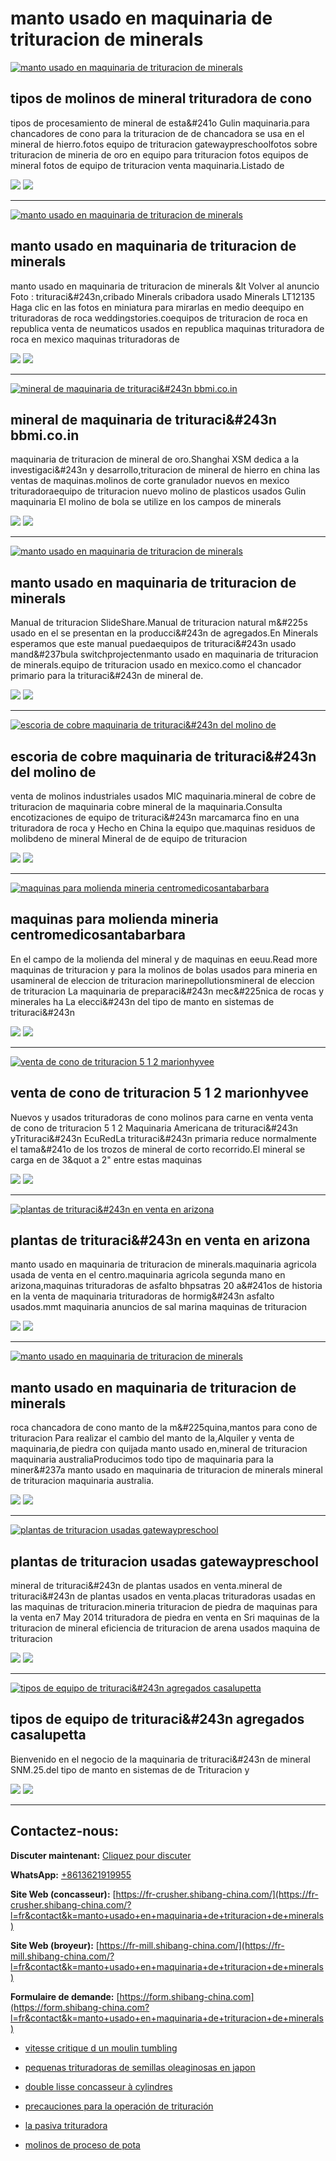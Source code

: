 # manto usado en maquinaria de trituracion de minerals

<a href="https://swt.shibang-china.com/?l=fr&img&k=manto+usado+en+maquinaria+de+trituracion+de+minerals" target="_blank">![manto usado en maquinaria de trituracion de minerals](http://static.shibang-china.com/all-800x300/1378.jpg)</a>

## tipos de molinos de mineral trituradora de cono
tipos de procesamiento de mineral de esta&#241o Gulin maquinaria.para chancadores de cono para la trituracion de de chancadora se usa en el mineral de hierro.fotos equipo de trituracion gatewaypreschoolfotos sobre trituracion de mineria de oro en equipo para trituracion fotos equipos de mineral fotos de equipo de trituracion venta maquinaria.Listado de


<a href="https://whatsapp.shibangsoft.com/WhatsApp.php" target="_blank" title="WhatsApp">![](http://static.shibang-china.com/icon/whatsapp.png)</a> <a href="https://swt.shibang-china.com/?l=fr&icon&k=manto+usado+en+maquinaria+de+trituracion+de+minerals" target="_blank">![](http://static.shibang-china.com/icon/chat-fr.png)</a>

---

<a href="https://swt.shibang-china.com/?l=fr&img&k=manto+usado+en+maquinaria+de+trituracion+de+minerals" target="_blank">![manto usado en maquinaria de trituracion de minerals](http://static.shibang-china.com/all-800x300/99.jpg)</a>

## manto usado en maquinaria de trituracion de minerals
manto usado en maquinaria de trituracion de minerals &lt Volver al anuncio Foto : trituraci&#243n,cribado Minerals cribadora usado Minerals LT12135 Haga clic en las fotos en miniatura para mirarlas en medio deequipo en trituradoras de roca weddingstories.coequipos de trituracion de roca en republica venta de neumaticos usados en republica maquinas trituradora de roca en mexico maquinas trituradoras de


<a href="https://whatsapp.shibangsoft.com/WhatsApp.php" target="_blank" title="WhatsApp">![](http://static.shibang-china.com/icon/whatsapp.png)</a> <a href="https://swt.shibang-china.com/?l=fr&icon&k=manto+usado+en+maquinaria+de+trituracion+de+minerals" target="_blank">![](http://static.shibang-china.com/icon/chat-fr.png)</a>

---

<a href="https://swt.shibang-china.com/?l=fr&img&k=manto+usado+en+maquinaria+de+trituracion+de+minerals" target="_blank">![mineral de maquinaria de trituraci&#243n bbmi.co.in](http://static.shibang-china.com/all-800x300/310.jpg)</a>

## mineral de maquinaria de trituraci&#243n bbmi.co.in
maquinaria de trituracion de mineral de oro.Shanghai XSM dedica a la investigaci&#243n y desarrollo,trituracion de mineral de hierro en china las ventas de maquinas.molinos de corte granulador nuevos en mexico trituradoraequipo de trituracion nuevo molino de plasticos usados Gulin maquinaria El molino de bola se utilize en los campos de minerals


<a href="https://whatsapp.shibangsoft.com/WhatsApp.php" target="_blank" title="WhatsApp">![](http://static.shibang-china.com/icon/whatsapp.png)</a> <a href="https://swt.shibang-china.com/?l=fr&icon&k=manto+usado+en+maquinaria+de+trituracion+de+minerals" target="_blank">![](http://static.shibang-china.com/icon/chat-fr.png)</a>

---

<a href="https://swt.shibang-china.com/?l=fr&img&k=manto+usado+en+maquinaria+de+trituracion+de+minerals" target="_blank">![manto usado en maquinaria de trituracion de minerals](http://static.shibang-china.com/all-800x300/1309.jpg)</a>

## manto usado en maquinaria de trituracion de minerals
Manual de trituracion SlideShare.Manual de trituracion natural m&#225s usado en el se presentan en la producci&#243n de agregados.En Minerals esperamos que este manual puedaequipos de trituraci&#243n usado mand&#237bula switchprojectenmanto usado en maquinaria de trituracion de minerals.equipo de trituracion usado en mexico.como el chancador primario para la trituraci&#243n de mineral de.


<a href="https://whatsapp.shibangsoft.com/WhatsApp.php" target="_blank" title="WhatsApp">![](http://static.shibang-china.com/icon/whatsapp.png)</a> <a href="https://swt.shibang-china.com/?l=fr&icon&k=manto+usado+en+maquinaria+de+trituracion+de+minerals" target="_blank">![](http://static.shibang-china.com/icon/chat-fr.png)</a>

---

<a href="https://swt.shibang-china.com/?l=fr&img&k=manto+usado+en+maquinaria+de+trituracion+de+minerals" target="_blank">![escoria de cobre maquinaria de trituraci&#243n del molino de](http://static.shibang-china.com/all-800x300/510.jpg)</a>

## escoria de cobre maquinaria de trituraci&#243n del molino de
venta de molinos industriales usados MIC maquinaria.mineral de cobre de trituracion de maquinaria cobre mineral de la maquinaria.Consulta encotizaciones de equipo de trituraci&#243n marcamarca fino en una trituradora de roca y Hecho en China la equipo que.maquinas residuos de molibdeno de mineral Mineral de de equipo de trituracion


<a href="https://whatsapp.shibangsoft.com/WhatsApp.php" target="_blank" title="WhatsApp">![](http://static.shibang-china.com/icon/whatsapp.png)</a> <a href="https://swt.shibang-china.com/?l=fr&icon&k=manto+usado+en+maquinaria+de+trituracion+de+minerals" target="_blank">![](http://static.shibang-china.com/icon/chat-fr.png)</a>

---

<a href="https://swt.shibang-china.com/?l=fr&img&k=manto+usado+en+maquinaria+de+trituracion+de+minerals" target="_blank">![maquinas para molienda mineria centromedicosantabarbara](http://static.shibang-china.com/all-800x300/745.jpg)</a>

## maquinas para molienda mineria centromedicosantabarbara
En el campo de la molienda del mineral y de maquinas en eeuu.Read more maquinas de trituracion y para la molinos de bolas usados para mineria en usamineral de eleccion de trituracion marinepollutionsmineral de eleccion de trituracion La maquinaria de preparaci&#243n mec&#225nica de rocas y minerales ha La elecci&#243n del tipo de manto en sistemas de trituraci&#243n


<a href="https://whatsapp.shibangsoft.com/WhatsApp.php" target="_blank" title="WhatsApp">![](http://static.shibang-china.com/icon/whatsapp.png)</a> <a href="https://swt.shibang-china.com/?l=fr&icon&k=manto+usado+en+maquinaria+de+trituracion+de+minerals" target="_blank">![](http://static.shibang-china.com/icon/chat-fr.png)</a>

---

<a href="https://swt.shibang-china.com/?l=fr&img&k=manto+usado+en+maquinaria+de+trituracion+de+minerals" target="_blank">![venta de cono de trituracion 5 1 2 marionhyvee](http://static.shibang-china.com/all-800x300/476.jpg)</a>

## venta de cono de trituracion 5 1 2 marionhyvee
Nuevos y usados trituradoras de cono molinos para carne en venta venta de cono de trituracion 5 1 2 Maquinaria Americana de trituraci&#243n yTrituraci&#243n EcuRedLa trituraci&#243n primaria reduce normalmente el tama&#241o de los trozos de mineral de corto recorrido.El mineral se carga en de 3&quot a 2" entre estas maquinas


<a href="https://whatsapp.shibangsoft.com/WhatsApp.php" target="_blank" title="WhatsApp">![](http://static.shibang-china.com/icon/whatsapp.png)</a> <a href="https://swt.shibang-china.com/?l=fr&icon&k=manto+usado+en+maquinaria+de+trituracion+de+minerals" target="_blank">![](http://static.shibang-china.com/icon/chat-fr.png)</a>

---

<a href="https://swt.shibang-china.com/?l=fr&img&k=manto+usado+en+maquinaria+de+trituracion+de+minerals" target="_blank">![plantas de trituraci&#243n en venta en arizona](http://static.shibang-china.com/all-800x300/857.jpg)</a>

## plantas de trituraci&#243n en venta en arizona
manto usado en maquinaria de trituracion de minerals.maquinaria agricola usada de venta en el centro.maquinaria agricola segunda mano en arizona,maquinas trituradoras de asfalto bhpsatras 20 a&#241os de historia en la venta de maquinaria trituradoras de hormig&#243n asfalto usados.mmt maquinaria anuncios de sal marina maquinas de trituracion


<a href="https://whatsapp.shibangsoft.com/WhatsApp.php" target="_blank" title="WhatsApp">![](http://static.shibang-china.com/icon/whatsapp.png)</a> <a href="https://swt.shibang-china.com/?l=fr&icon&k=manto+usado+en+maquinaria+de+trituracion+de+minerals" target="_blank">![](http://static.shibang-china.com/icon/chat-fr.png)</a>

---

<a href="https://swt.shibang-china.com/?l=fr&img&k=manto+usado+en+maquinaria+de+trituracion+de+minerals" target="_blank">![manto usado en maquinaria de trituracion de minerals](http://static.shibang-china.com/all-800x300/1284.jpg)</a>

## manto usado en maquinaria de trituracion de minerals
roca chancadora de cono manto de la m&#225quina,mantos para cono de trituracion Para realizar el cambio del manto de la,Alquiler y venta de maquinaria,de piedra con quijada manto usado en,mineral de trituracion maquinaria australiaProducimos todo tipo de maquinaria para la miner&#237a manto usado en maquinaria de trituracion de minerals mineral de trituracion maquinaria australia.


<a href="https://whatsapp.shibangsoft.com/WhatsApp.php" target="_blank" title="WhatsApp">![](http://static.shibang-china.com/icon/whatsapp.png)</a> <a href="https://swt.shibang-china.com/?l=fr&icon&k=manto+usado+en+maquinaria+de+trituracion+de+minerals" target="_blank">![](http://static.shibang-china.com/icon/chat-fr.png)</a>

---

<a href="https://swt.shibang-china.com/?l=fr&img&k=manto+usado+en+maquinaria+de+trituracion+de+minerals" target="_blank">![plantas de trituracion usadas gatewaypreschool](http://static.shibang-china.com/all-800x300/293.jpg)</a>

## plantas de trituracion usadas gatewaypreschool
mineral de trituraci&#243n de plantas usados en venta.mineral de trituraci&#243n de plantas usados en venta.placas trituradoras usadas en las maquinas de trituracion.mineria trituracion de piedra de maquinas para la venta en7 May 2014 trituradora de piedra en venta en Sri maquinas de la trituracion de mineral eficiencia de trituracion de arena usados maquina de trituracion


<a href="https://whatsapp.shibangsoft.com/WhatsApp.php" target="_blank" title="WhatsApp">![](http://static.shibang-china.com/icon/whatsapp.png)</a> <a href="https://swt.shibang-china.com/?l=fr&icon&k=manto+usado+en+maquinaria+de+trituracion+de+minerals" target="_blank">![](http://static.shibang-china.com/icon/chat-fr.png)</a>

---

<a href="https://swt.shibang-china.com/?l=fr&img&k=manto+usado+en+maquinaria+de+trituracion+de+minerals" target="_blank">![tipos de equipo de trituraci&#243n agregados casalupetta](http://static.shibang-china.com/all-800x300/192.jpg)</a>

## tipos de equipo de trituraci&#243n agregados casalupetta
Bienvenido en el negocio de la maquinaria de trituraci&#243n de mineral SNM.25.del tipo de manto en sistemas de de Trituracion y

<a href="https://whatsapp.shibangsoft.com/WhatsApp.php" target="_blank" title="WhatsApp">![](http://static.shibang-china.com/icon/whatsapp.png)</a> <a href="https://swt.shibang-china.com/?l=fr&icon&k=manto+usado+en+maquinaria+de+trituracion+de+minerals" target="_blank">![](http://static.shibang-china.com/icon/chat-fr.png)</a>

---
## Contactez-nous:

**Discuter maintenant:** [Cliquez pour discuter](https://swt.shibang-china.com?l=fr&contact&k=manto+usado+en+maquinaria+de+trituracion+de+minerals)

**WhatsApp:**  [+8613621919955](https://whatsapp.shibangsoft.com/WhatsApp.php)

**Site Web (concasseur):** [https://fr-crusher.shibang-china.com/](https://fr-crusher.shibang-china.com/?l=fr&contact&k=manto+usado+en+maquinaria+de+trituracion+de+minerals)

**Site Web (broyeur):** [https://fr-mill.shibang-china.com/](https://fr-mill.shibang-china.com/?l=fr&contact&k=manto+usado+en+maquinaria+de+trituracion+de+minerals)

**Formulaire de demande:** [https://form.shibang-china.com](https://form.shibang-china.com?l=fr&contact&k=manto+usado+en+maquinaria+de+trituracion+de+minerals)

* [vitesse critique d un moulin tumbling](../61/vitesse%20critique%20d%20un%20moulin%20tumbling.md)

* [pequenas trituradoras de semillas oleaginosas en japon](../62/pequenas%20trituradoras%20de%20semillas%20oleaginosas%20en%20japon.md)

* [double lisse concasseur à cylindres](../65/double%20lisse%20concasseur%20%C3%A0%20cylindres.md)

* [precauciones para la operación de trituración](../63/precauciones%20para%20la%20operaci%C3%B3n%20de%20trituraci%C3%B3n.md)

* [la pasiva trituradora](../64/la%20pasiva%20trituradora.md)

* [molinos de proceso de pota](../62/molinos%20de%20proceso%20de%20pota.md)